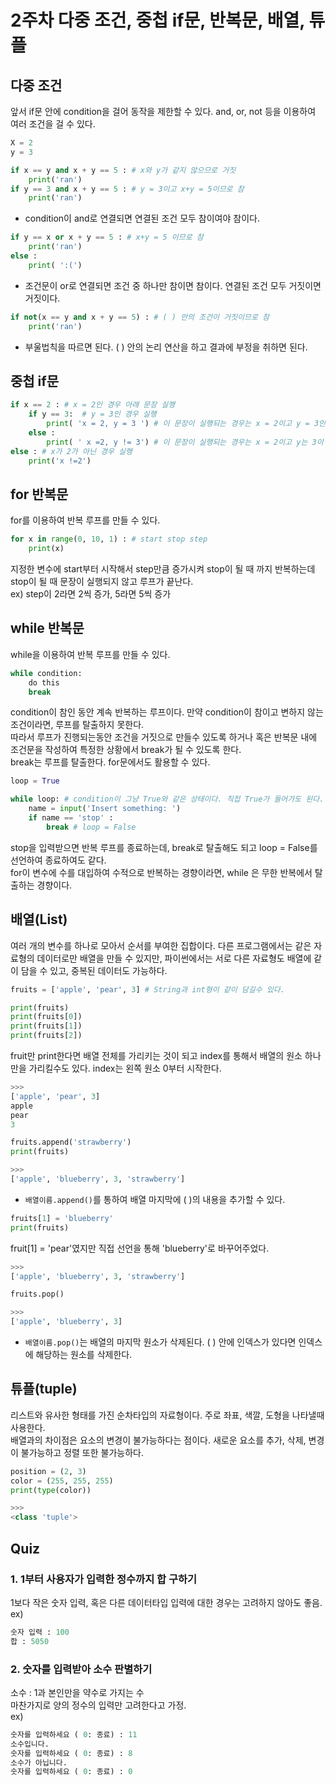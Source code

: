 # 2주차 다중 조건, 중첩 if문, 반복문, 배열, 튜플
## 다중 조건
앞서 if문 안에 condition을 걸어 동작을 제한할 수 있다. and, or, not 등을 이용하여 여러 조건을 걸 수 있다.
```python
X = 2
y = 3

if x == y and x + y == 5 : # x와 y가 같지 않으므로 거짓
    print('ran')
if y == 3 and x + y == 5 : # y = 3이고 x+y = 5이므로 참
    print('ran')
```
 - condition이 and로 연결되면 연결된 조건 모두 참이여야 참이다.
```python
if y == x or x + y == 5 : # x+y = 5 이므로 참
    print('ran')
else :
    print( ':(')
```
 - 조건문이 or로 연결되면 조건 중 하나만 참이면 참이다. 연결된 조건 모두 거짓이면 거짓이다.
```python
if not(x == y and x + y == 5) : # ( ) 안의 조건이 거짓이므로 참
    print('ran')
```
 - 부울법칙을 따르면 된다. ( ) 안의 논리 연산을 하고 결과에 부정을 취하면 된다.
## 중첩 if문
```python
if x == 2 : # x = 2인 경우 아래 문장 실행
    if y == 3:  # y = 3인 경우 실행
        print( 'x = 2, y = 3 ') # 이 문장이 실행되는 경우는 x = 2이고 y = 3인 경우 뿐이다.
    else :
        print( ' x =2, y != 3') # 이 문장이 실행되는 경우는 x = 2이고 y는 3이 아닌 경우이다.
else : # x가 2가 아닌 경우 실행
    print('x !=2')
```

## for 반복문
for를 이용하여 반복 루프를 만들 수 있다.
```python
for x in range(0, 10, 1) : # start stop step
    print(x)
```
지정한 변수에 start부터 시작해서 step만큼 증가시켜 stop이 될 때 까지 반복하는데 stop이 될 때 문장이 실행되지 않고 루프가 끝난다.
<br> ex) step이 2라면 2씩 증가, 5라면 5씩 증가

## while 반복문
while을 이용하여 반복 루프를 만들 수 있다.
```python
while condition:
    do this
    break
```
condition이 참인 동안 계속 반복하는 루프이다. 만약 condition이 참이고 변하지 않는 조건이라면, 루프를 탈출하지 못한다.
<br> 따라서 루프가 진행되는동안 조건을 거짓으로 만들수 있도록 하거나 혹은 반복문 내에 조건문을 작성하여 특정한 상황에서 break가 될 수 있도록 한다.
<br> break는 루프를 탈출한다. for문에서도 활용할 수 있다.
```python
loop = True

while loop: # condition이 그냥 True와 같은 상태이다. 직접 True가 들어가도 된다.
    name = input('Insert something: ')
    if name == 'stop' : 
        break # loop = False
```
stop을 입력받으면 반복 루프를 종료하는데, break로 탈출해도 되고 loop = False를 선언하여 종료하여도 같다.
<br> for이 변수에 수를 대입하여 수적으로 반복하는 경향이라면, while 은 무한 반복에서 탈출하는 경향이다.

## 배열(List)
여러 개의 변수를 하나로 모아서 순서를 부여한 집합이다. 다른 프로그램에서는 같은 자료형의 데이터로만 배열을 만들 수 있지만, 파이썬에서는 서로 다른 자료형도 배열에 같이 담을 수 있고, 중복된 데이터도 가능하다.
```python
fruits = ['apple', 'pear', 3] # String과 int형이 같이 담길수 있다.

print(fruits)
print(fruits[0])
print(fruits[1])
print(fruits[2])
```
fruit만 print한다면 배열 전체를 가리키는 것이 되고 index를 통해서 배열의 원소 하나만을 가리킬수도 있다. index는 왼쪽 원소 0부터 시작한다.
```python
>>>
['apple', 'pear', 3]
apple
pear
3
```
```python
fruits.append('strawberry')
print(fruits)
```
```python
>>>
['apple', 'blueberry', 3, 'strawberry']
```
 - `배열이름.append()`를 통하여 배열 마지막에 ( )의 내용을 추가할 수 있다.
```python
fruits[1] = 'blueberry'
print(fruits)
```
fruit[1] = 'pear'였지만 직접 선언을 통해 'blueberry'로 바꾸어주었다.
```python
>>>
['apple', 'blueberry', 3, 'strawberry']
```
```python
fruits.pop()
```
```python
>>>
['apple', 'blueberry', 3]
```
 - `배열이름.pop()`는 배열의 마지막 원소가 삭제된다. ( ) 안에 인덱스가 있다면 인덱스에 해당하는 원소를 삭제한다.

## 튜플(tuple)
리스트와 유사한 형태를 가진 순차타입의 자료형이다. 주로 좌표, 색깔, 도형을 나타낼때 사용한다.<br>
배열과의 차이점은 요소의 변경이 불가능하다는 점이다. 새로운 요소를 추가, 삭제, 변경이 불가능하고 정렬 또한 불가능하다.
```python
position = (2, 3)
color = (255, 255, 255)
print(type(color))
```
```python
>>>
<class 'tuple'>
```

## Quiz
### 1. 1부터 사용자가 입력한 정수까지 합 구하기
1보다 작은 숫자 입력, 혹은 다른 데이터타입 입력에 대한 경우는 고려하지 않아도 좋음. 
<br>ex)
```python
숫자 입력 : 100
합 : 5050
```
### 2. 숫자를 입력받아 소수 판별하기
소수 : 1과 본인만을 약수로 가지는 수
<br>마찬가지로 양의 정수의 입력만 고려한다고 가정.
<br>ex)
```python
숫자를 입력하세요 ( 0: 종료) : 11
소수입니다.
숫자를 입력하세요 ( 0: 종료) : 8
소수가 아닙니다.
숫자를 입력하세요 ( 0: 종료) : 0
```
